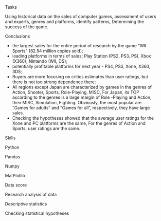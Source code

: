 Tasks

Using historical data on the sales of computer games, assessment of users and experts, genres and platforms, identify patterns,
Determining the success of the game.

Conclusions

- the largest sales for the entire period of research by the game "WII Sports" (82.54 million copies sold);
- leading platforms in terms of sales: Play Station (PS2, PS3, PS), Xbox (X360), Nintendo (WII, DS);
- potentially profitable platforms for next year - PS4, PS3, Xone, X360, 3DS;
- Buyers are more focusing on critics estimates than user ratings, but there is not too strong dependence there;
- All regions except Japan are characterized by games in the genres of Action, Shooter, Sports, Role-Playing, MISC,
For Japan, its TOP according to the genres is a large margin of Role -Playing and Action, then MISC, Simulation, Fighting.
Obviously, the most popular are “Games for adults” and “Games for all”, respectively, they have large sales.
- Checking the hypotheses showed that the average user ratings for the Xone and PC platforms are the same,
For the genres of Action and Sports, user ratings are the same.

Skills

Python

Pandas

Numpy

MatPlotlib

Data score

Research analysis of data

Descriptive statistics

Checking statistical hypotheses
